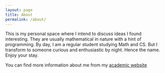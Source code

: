 ```yaml
---
layout: page
title: About
permalink: /about/
---
```


This is my personal space where I intend to discuss ideas I found interesting. They are usually mathematical in nature with a hint of programming. 
By day, I am a regular student studying Math and CS. But I transform to someone curious and enthusiastic by night. Hence the name. 
Enjoy your stay. 

You can find more information about me from my [academic website](https://ramcha24.github.io)
